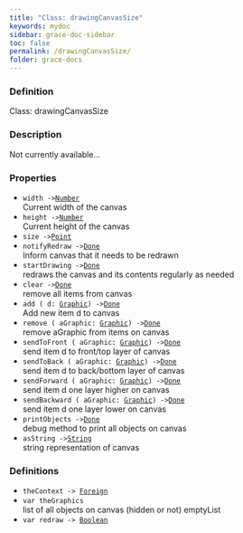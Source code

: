 ```yaml
---
title: "Class: drawingCanvasSize"
keywords: mydoc
sidebar: grace-doc-sidebar
toc: false
permalink: /drawingCanvasSize/
folder: grace-docs
---
```


### Definition
Class: drawingCanvasSize  

### Description
Not currently available...  

### Properties
  
- `width ->`[`Number`]({{site.baseurl}}/404)  
Current width of the canvas
- `height ->`[`Number`]({{site.baseurl}}/404)  
Current height of the canvas
- `size ->`[`Point`]({{site.baseurl}}/404)  
- `notifyRedraw ->`[`Done`]({{site.baseurl}}/404)  
Inform canvas that it needs to be redrawn
- `startDrawing ->`[`Done`]({{site.baseurl}}/404)  
redraws the canvas and its contents regularly as needed
- `clear ->`[`Done`]({{site.baseurl}}/404)  
remove all items from canvas
- `add ( d: `[`Graphic`](/grace-documentation/Graphic)`) ->`[`Done`]({{site.baseurl}}/404)  
Add new item d to canvas
- `remove ( aGraphic: `[`Graphic`](/grace-documentation/Graphic)`) ->`[`Done`]({{site.baseurl}}/404)  
remove aGraphic from items on canvas
- `sendToFront ( aGraphic: `[`Graphic`](/grace-documentation/Graphic)`) ->`[`Done`]({{site.baseurl}}/404)  
send item d to front/top layer of canvas
- `sendToBack ( aGraphic: `[`Graphic`](/grace-documentation/Graphic)`) ->`[`Done`]({{site.baseurl}}/404)  
send item d to back/bottom layer of canvas
- `sendForward ( aGraphic: `[`Graphic`](/grace-documentation/Graphic)`) ->`[`Done`]({{site.baseurl}}/404)  
send item d one layer higher on canvas
- `sendBackward ( aGraphic: `[`Graphic`](/grace-documentation/Graphic)`) ->`[`Done`]({{site.baseurl}}/404)  
send item d one layer lower on canvas
- `printObjects ->`[`Done`]({{site.baseurl}}/404)  
debug method to print all objects on canvas
- `asString ->`[`String`]({{site.baseurl}}/404)  
string representation of canvas

### Definitions
- `theContext -> `[`Foreign`](/grace-documentation/Foreign)  
- `var theGraphics`  
list of all objects on canvas (hidden or not) emptyList
- `var redraw -> `[`Boolean`]({{site.baseurl}}/404)  
